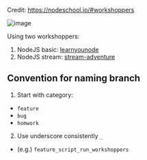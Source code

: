 Credit: https://nodeschool.io/#workshoppers

![image](https://user-images.githubusercontent.com/74447462/202964952-6a7f9f80-4afc-4bfd-8f29-711ebefac515.png)

Using two workshoppers:
1. NodeJS basic: [learnyounode](https://www.github.com/workshopper/learnyounode)
2. NodeJS stream: [stream-adventure](https://www.github.com/substack/stream-adventure)

## Convention for naming branch
1. Start with category:
  - `feature`
  - `bug`
  - `homwork`
2. Use underscore consistently `_`
  - (e.g.) `feature_script_run_workshoppers`
